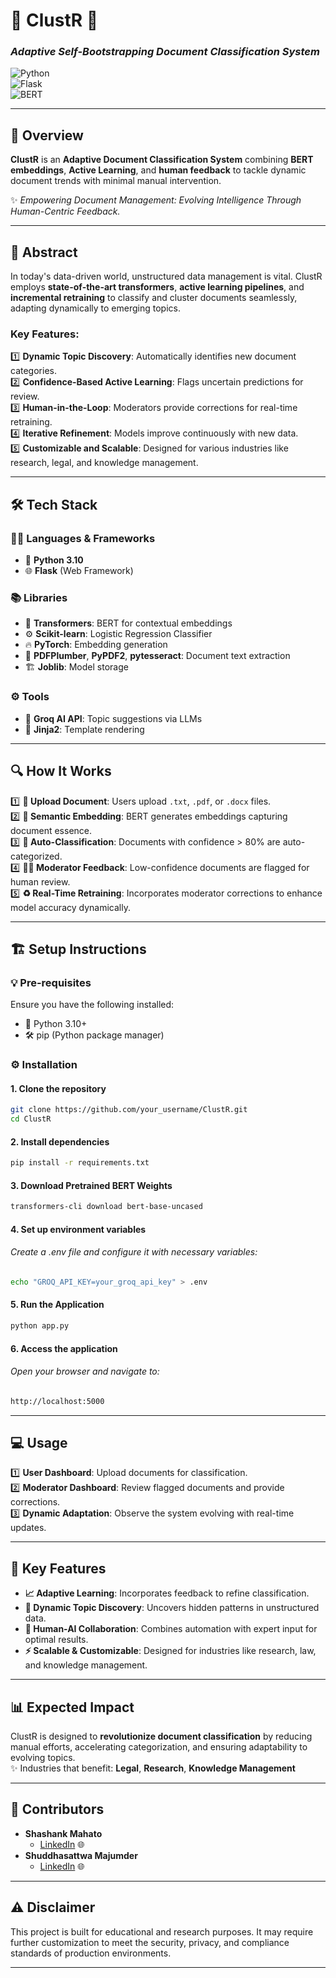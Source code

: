 # 🌟 **ClustR** 🌟
### *Adaptive Self-Bootstrapping Document Classification System*  

![Python](https://img.shields.io/badge/-Python_3.10-blue?style=for-the-badge&logo=python&logoColor=white)  
![Flask](https://img.shields.io/badge/-Flask_2.0.1-green?style=for-the-badge&logo=flask&logoColor=white)  
![BERT](https://img.shields.io/badge/-BERT-orange?style=for-the-badge)  

---

## 🚀 **Overview**  

**ClustR** is an **Adaptive Document Classification System** combining **BERT embeddings**, **Active Learning**, and **human feedback** to tackle dynamic document trends with minimal manual intervention.  

✨ *Empowering Document Management: Evolving Intelligence Through Human-Centric Feedback.*  

---

## 📜 **Abstract**  

In today's data-driven world, unstructured data management is vital. ClustR employs **state-of-the-art transformers**, **active learning pipelines**, and **incremental retraining** to classify and cluster documents seamlessly, adapting dynamically to emerging topics.  

### **Key Features**:  
1️⃣ **Dynamic Topic Discovery**: Automatically identifies new document categories.  
2️⃣ **Confidence-Based Active Learning**: Flags uncertain predictions for review.  
3️⃣ **Human-in-the-Loop**: Moderators provide corrections for real-time retraining.  
4️⃣ **Iterative Refinement**: Models improve continuously with new data.  
5️⃣ **Customizable and Scalable**: Designed for various industries like research, legal, and knowledge management.  

---

## 🛠 **Tech Stack**  

### **🧑‍💻 Languages & Frameworks**  
- 🐍 **Python 3.10**  
- 🌐 **Flask** (Web Framework)  

### **📚 Libraries**  
- 🤗 **Transformers**: BERT for contextual embeddings  
- ⚙️ **Scikit-learn**: Logistic Regression Classifier  
- 🔥 **PyTorch**: Embedding generation  
- 📄 **PDFPlumber**, **PyPDF2**, **pytesseract**: Document text extraction  
- 🏗 **Joblib**: Model storage  

### **⚙️ Tools**  
- 🧠 **Groq AI API**: Topic suggestions via LLMs  
- 🎨 **Jinja2**: Template rendering  

---

## 🔍 **How It Works**  

1️⃣ **📂 Upload Document**: Users upload `.txt`, `.pdf`, or `.docx` files.  
2️⃣ **🧠 Semantic Embedding**: BERT generates embeddings capturing document essence.  
3️⃣ **🤖 Auto-Classification**: Documents with confidence > 80% are auto-categorized.  
4️⃣ **🧑‍⚖️ Moderator Feedback**: Low-confidence documents are flagged for human review.  
5️⃣ **♻️ Real-Time Retraining**: Incorporates moderator corrections to enhance model accuracy dynamically.  

---

## 🏗 **Setup Instructions**  

### **💡 Pre-requisites**  
Ensure you have the following installed:  
- 🐍 Python 3.10+  
- 🛠 pip (Python package manager)  

### **⚙️ Installation**  


#### 1. Clone the repository
```bash
git clone https://github.com/your_username/ClustR.git
cd ClustR
```
#### 2. Install dependencies
```bash
pip install -r requirements.txt
```
#### 3. Download Pretrained BERT Weights
```bash
transformers-cli download bert-base-uncased
```
#### 4. Set up environment variables
###### Create a .env file and configure it with necessary variables:
```bash
echo "GROQ_API_KEY=your_groq_api_key" > .env
```
#### 5. Run the Application
```bash
python app.py
```
#### 6. Access the application
###### Open your browser and navigate to:
```bash
http://localhost:5000
```
---

## 💻 **Usage**  

1️⃣ **User Dashboard**: Upload documents for classification.  
2️⃣ **Moderator Dashboard**: Review flagged documents and provide corrections.  
3️⃣ **Dynamic Adaptation**: Observe the system evolving with real-time updates.  

---

## 🌟 **Key Features**  

- **📈 Adaptive Learning**: Incorporates feedback to refine classification.  
- **📂 Dynamic Topic Discovery**: Uncovers hidden patterns in unstructured data.  
- **💬 Human-AI Collaboration**: Combines automation with expert input for optimal results.  
- **⚡ Scalable & Customizable**: Designed for industries like research, law, and knowledge management.  

---

## 📊 **Expected Impact**  

ClustR is designed to **revolutionize document classification** by reducing manual efforts, accelerating categorization, and ensuring adaptability to evolving topics.  
✨ Industries that benefit: **Legal**, **Research**, **Knowledge Management**  

---

   ## 👥 Contributors
   - **Shashank Mahato**
     - [LinkedIn](https://www.linkedin.com/in/shashank-mahato/) 🌐
   - **Shuddhasattwa Majumder**
     - [LinkedIn](https://www.linkedin.com/in/shuddhasattwa-majumder/) 🌐

---

## ⚠️ **Disclaimer**  

This project is built for educational and research purposes. It may require further customization to meet the security, privacy, and compliance standards of production environments.  

---
